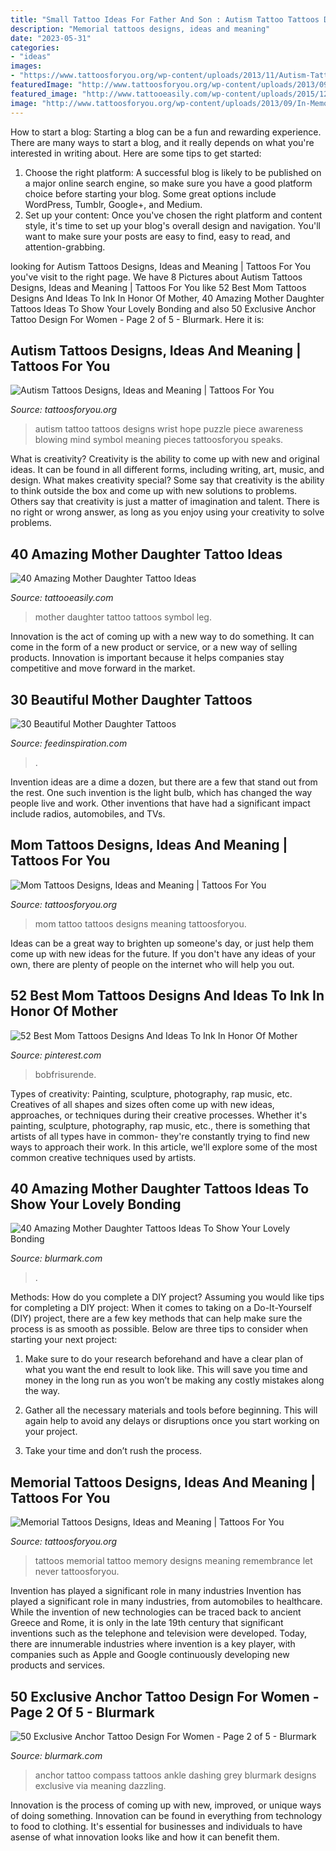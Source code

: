 ```yaml
---
title: "Small Tattoo Ideas For Father And Son : Autism Tattoo Tattoos Designs Wrist Hope Puzzle Piece Awareness Blowing Mind Symbol Meaning Pieces Tattoosforyou Speaks"
description: "Memorial tattoos designs, ideas and meaning"
date: "2023-05-31"
categories:
- "ideas"
images:
- "https://www.tattoosforyou.org/wp-content/uploads/2013/11/Autism-Tattoo-Ideas.jpg"
featuredImage: "http://www.tattoosforyou.org/wp-content/uploads/2013/09/In-Memory-of-Tattoo.jpg"
featured_image: "http://www.tattooeasily.com/wp-content/uploads/2015/12/2-mother-daughter-tattoos07161540.jpg"
image: "http://www.tattoosforyou.org/wp-content/uploads/2013/09/In-Memory-of-Tattoo.jpg"
---
```



How to start a blog:
Starting a blog can be a fun and rewarding experience. There are many ways to start a blog, and it really depends on what you're interested in writing about. Here are some tips to get started: 
1. Choose the right platform: A successful blog is likely to be published on a major online search engine, so make sure you have a good platform choice before starting your blog. Some great options include WordPress, Tumblr, Google+, and Medium. 
2. Set up your content: Once you've chosen the right platform and content style, it's time to set up your blog's overall design and navigation. You'll want to make sure your posts are easy to find, easy to read, and attention-grabbing. 

	

		
looking for Autism Tattoos Designs, Ideas and Meaning | Tattoos For You you've visit to the right page. We have 8 Pictures about Autism Tattoos Designs, Ideas and Meaning | Tattoos For You like 52 Best Mom Tattoos Designs And Ideas To Ink In Honor Of Mother, 40 Amazing Mother Daughter Tattoos Ideas To Show Your Lovely Bonding and also 50 Exclusive Anchor Tattoo Design For Women - Page 2 of 5 - Blurmark. Here it is:
		
    
## Autism Tattoos Designs, Ideas And Meaning | Tattoos For You

<img loading=lazy src="https://www.tattoosforyou.org/wp-content/uploads/2013/11/Autism-Tattoo-Ideas.jpg" onerror="this.onerror=null;this.src='https://tse2.mm.bing.net/th?id=OIP.VPyPM43PBDLTxmTZm7Gt5AHaJ3&amp;pid=15.1';" alt="Autism Tattoos Designs, Ideas and Meaning | Tattoos For You">

_Source: tattoosforyou.org_

>autism tattoo tattoos designs wrist hope puzzle piece awareness blowing mind symbol meaning pieces tattoosforyou speaks. 

	

What is creativity?
Creativity is the ability to come up with new and original ideas. It can be found in all different forms, including writing, art, music, and design. What makes creativity special? Some say that creativity is the ability to think outside the box and come up with new solutions to problems. Others say that creativity is just a matter of imagination and talent. There is no right or wrong answer, as long as you enjoy using your creativity to solve problems.

    
## 40 Amazing Mother Daughter Tattoo Ideas

<img loading=lazy src="http://www.tattooeasily.com/wp-content/uploads/2015/12/2-mother-daughter-tattoos07161540.jpg" onerror="this.onerror=null;this.src='https://tse4.mm.bing.net/th?id=OIP.nuWy7isbbL6SYAvXRlwlzAHaJ4&amp;pid=15.1';" alt="40 Amazing Mother Daughter Tattoo Ideas">

_Source: tattooeasily.com_

>mother daughter tattoo tattoos symbol leg. 

	

Innovation is the act of coming up with a new way to do something. It can come in the form of a new product or service, or a new way of selling products. Innovation is important because it helps companies stay competitive and move forward in the market.

    
## 30 Beautiful Mother Daughter Tattoos

<img loading=lazy src="http://feedinspiration.com/wp-content/uploads/2015/05/Mother-daughter-ideas.jpg" onerror="this.onerror=null;this.src='https://tse2.mm.bing.net/th?id=OIP.t62YcWf_hYlVl9T1sA4llQHaJ4&amp;pid=15.1';" alt="30 Beautiful Mother Daughter Tattoos">

_Source: feedinspiration.com_

>. 

	

Invention ideas are a dime a dozen, but there are a few that stand out from the rest. One such invention is the light bulb, which has changed the way people live and work. Other inventions that have had a significant impact include radios, automobiles, and TVs.

    
## Mom Tattoos Designs, Ideas And Meaning | Tattoos For You

<img loading=lazy src="http://www.tattoosforyou.org/wp-content/uploads/2013/10/Tattoo-Mom-604x1024.jpg" onerror="this.onerror=null;this.src='https://tse3.mm.bing.net/th?id=OIP.X-01ICbOJTeCsrXa2BzL2AHaMj&amp;pid=15.1';" alt="Mom Tattoos Designs, Ideas and Meaning | Tattoos For You">

_Source: tattoosforyou.org_

>mom tattoo tattoos designs meaning tattoosforyou. 

	

Ideas can be a great way to brighten up someone's day, or just help them come up with new ideas for the future. If you don't have any ideas of your own, there are plenty of people on the internet who will help you out.

    
## 52 Best Mom Tattoos Designs And Ideas To Ink In Honor Of Mother

<img loading=lazy src="https://i.pinimg.com/736x/d1/a9/91/d1a99132c33ce60445dd4351fc2dea4d.jpg" onerror="this.onerror=null;this.src='https://tse2.mm.bing.net/th?id=OIP.FlakbmpxZp-YNJtjwpd-ygHaQJ&amp;pid=15.1';" alt="52 Best Mom Tattoos Designs And Ideas To Ink In Honor Of Mother">

_Source: pinterest.com_

>bobfrisurende. 

	

Types of creativity: Painting, sculpture, photography, rap music, etc.
Creatives of all shapes and sizes often come up with new ideas, approaches, or techniques during their creative processes. Whether it's painting, sculpture, photography, rap music, etc., there is something that artists of all types have in common- they're constantly trying to find new ways to approach their work. In this article, we'll explore some of the most common creative techniques used by artists.

    
## 40 Amazing Mother Daughter Tattoos Ideas To Show Your Lovely Bonding

<img loading=lazy src="https://www.blurmark.com/wp-content/uploads/2017/03/Mother-Daughter-Tattoo-Design-11.jpg" onerror="this.onerror=null;this.src='https://tse2.mm.bing.net/th?id=OIP.sGsMeWniAhnrT7EQ00EwswHaGe&amp;pid=15.1';" alt="40 Amazing Mother Daughter Tattoos Ideas To Show Your Lovely Bonding">

_Source: blurmark.com_

>. 

	

Methods: How do you complete a DIY project?
Assuming you would like tips for completing a DIY project: 
When it comes to taking on a Do-It-Yourself (DIY) project, there are a few key methods that can help make sure the process is as smooth as possible. Below are three tips to consider when starting your next project:

1. Make sure to do your research beforehand and have a clear plan of what you want the end result to look like. This will save you time and money in the long run as you won’t be making any costly mistakes along the way.

2. Gather all the necessary materials and tools before beginning. This will again help to avoid any delays or disruptions once you start working on your project.

3. Take your time and don’t rush the process.

    
## Memorial Tattoos Designs, Ideas And Meaning | Tattoos For You

<img loading=lazy src="http://www.tattoosforyou.org/wp-content/uploads/2013/09/In-Memory-of-Tattoo.jpg" onerror="this.onerror=null;this.src='https://tse4.mm.bing.net/th?id=OIP.MwiH3Ztx4m-pMPYShkH9EwHaJ3&amp;pid=15.1';" alt="Memorial Tattoos Designs, Ideas and Meaning | Tattoos For You">

_Source: tattoosforyou.org_

>tattoos memorial tattoo memory designs meaning remembrance let never tattoosforyou. 

	

Invention has played a significant role in many industries
Invention has played a significant role in many industries, from automobiles to healthcare. While the invention of new technologies can be traced back to ancient Greece and Rome, it is only in the late 19th century that significant inventions such as the telephone and television were developed. Today, there are innumerable industries where invention is a key player, with companies such as Apple and Google continuously developing new products and services.

    
## 50 Exclusive Anchor Tattoo Design For Women - Page 2 Of 5 - Blurmark

<img loading=lazy src="https://www.blurmark.com/wp-content/uploads/2018/05/Dashing-black-and-grey-anchor-tattoo-with-compass.jpg" onerror="this.onerror=null;this.src='https://tse2.mm.bing.net/th?id=OIP.-ZKDZVhnviU_FCIoCn3iJQHaKs&amp;pid=15.1';" alt="50 Exclusive Anchor Tattoo Design For Women - Page 2 of 5 - Blurmark">

_Source: blurmark.com_

>anchor tattoo compass tattoos ankle dashing grey blurmark designs exclusive via meaning dazzling. 

	

Innovation is the process of coming up with new, improved, or unique ways of doing something. Innovation can be found in everything from technology to food to clothing. It's essential for businesses and individuals to have asense of what innovation looks like and how it can benefit them.

